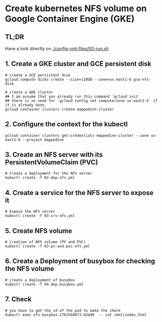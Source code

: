 # Create kubernetes NFS volume on Google Container Engine (GKE)

## TL;DR
Have a look directly on [./config-yml-files/00-run.sh](./config-yml-files/00-run.sh)

## 1. Create a GKE cluster and GCE persistent disk

    # create a GCE persistent disk
    gcloud compute disks create --size=110GB --zone=us-east1-b gce-nfs-disk

    # create a GKE cluster
    ## I am assume that you already run this command `gcloud init`
    ## there is no need for `gcloud config set compute/zone us-east1-b` if it is already done.
    gcloud container clusters create mappedinn-cluster

## 2. Configure the context for the kubectl

    gcloud container clusters get-credentials mappedinn-cluster --zone us-east1-b --project mappedinn


## 3. Create an NFS server with its PersistentVolumeClaim (PVC)

    # Create a Deployment for the NFS server
    kubectl create -f 02-dep-nfs.yml

## 4. Create a service for the NFS server to expose it

    # Expose the NFS server
    kubectl create -f 03-srv-nfs.yml

## 5. Create NFS volume

    # Creation of NFS volume (PV and PVC)
    kubectl create -f 03-pv-and-pvc-nfs.yml

## 6. Create a Deployment of busybox for checking the NFS volume

    # create a Deployment of busybox
    kubectl create -f 04-dep-busybox.yml

## 7. Check

    # you have to get the id of the pod to make the check
    kubectl exec nfs-busybox-2762569073-b2m99  -- cat /mnt/index.html
